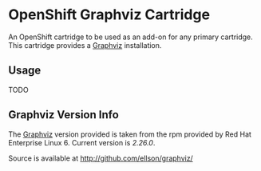 OpenShift Graphviz Cartridge
============================

An OpenShift cartridge to be used as an add-on for any primary cartridge.
This cartridge provides a [Graphviz](http://www.graphiz.org) installation.

Usage
-----
TODO

Graphviz Version Info
---------------------
The [Graphviz](http://www.graphiz.org) version provided is taken from the rpm provided by Red Hat Enterprise Linux 6.
Current version is *2.26.0*.

Source is available at http://github.com/ellson/graphviz/
